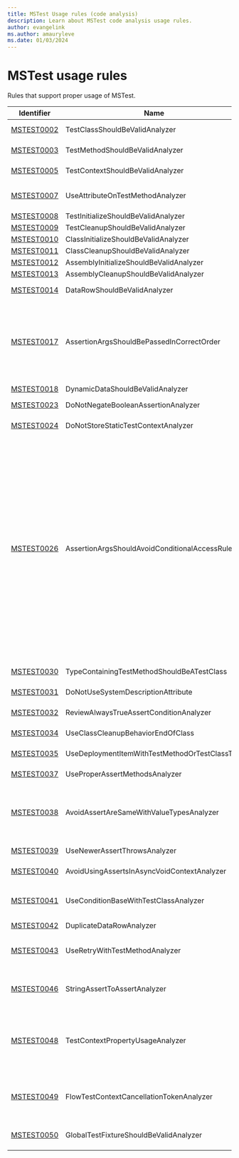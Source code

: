 ```yaml
---
title: MSTest Usage rules (code analysis)
description: Learn about MSTest code analysis usage rules.
author: evangelink
ms.author: amauryleve
ms.date: 01/03/2024
---
```


# MSTest usage rules

Rules that support proper usage of MSTest.

Identifier | Name | Description
-----------|------|------------
[MSTEST0002](mstest0002.md) | TestClassShouldBeValidAnalyzer | A test class is not following one or multiple points of the required test class layout.
[MSTEST0003](mstest0003.md) | TestMethodShouldBeValidAnalyzer | A test method is not following single or multiple points of the required test method layout.
[MSTEST0005](mstest0005.md) | TestContextShouldBeValidAnalyzer | A test context property is not following single or multiple points of the required test context layout.
[MSTEST0007](mstest0007.md) | UseAttributeOnTestMethodAnalyzer | A method that's not marked with <xref:Microsoft.VisualStudio.TestTools.UnitTesting.TestMethodAttribute> has one or more test attributes applied to it.
[MSTEST0008](mstest0008.md) | TestInitializeShouldBeValidAnalyzer | A method marked with `[TestInitialize]` should have valid layout.
[MSTEST0009](mstest0009.md) | TestCleanupShouldBeValidAnalyzer | A method marked with `[TestCleanup]` should have valid layout.
[MSTEST0010](mstest0010.md) | ClassInitializeShouldBeValidAnalyzer | A method marked with `[ClassInitialize]` should have valid layout.
[MSTEST0011](mstest0011.md) | ClassCleanupShouldBeValidAnalyzer | A method marked with `[ClassCleanup]` should have valid layout.
[MSTEST0012](mstest0012.md) | AssemblyInitializeShouldBeValidAnalyzer | A method marked with `[AssemblyInitialize]` should have valid layout.
[MSTEST0013](mstest0013.md) | AssemblyCleanupShouldBeValidAnalyzer | A method marked with `[AssemblyCleanup]` should have valid layout.
[MSTEST0014](mstest0014.md) | DataRowShouldBeValidAnalyzer | An instance of `[DataRow]` is not following one or multiple points of the required `DataRow` layout.
[MSTEST0017](mstest0017.md) | AssertionArgsShouldBePassedInCorrectOrder | This rule raises an issue when calls to `Assert.AreEqual`, `Assert.AreNotEqual`, `Assert.AreSame` or `Assert.AreNotSame` are following one or multiple of the patterns below:<br/><br/>- `actual` argument is a constant or literal value<br/>- `actual` argument variable starts with `expected`, `_expected` or `Expected`<br/>- `expected` or `notExpected` argument <br/>variable starts with `actual`<br/>- `actual` is not a local variable
[MSTEST0018](mstest0018.md) | DynamicDataShouldBeValidAnalyzer | A method marked with `[DynamicData]` should have valid layout.
[MSTEST0023](mstest0023.md) | DoNotNegateBooleanAssertionAnalyzer | This rule raises a diagnostic when a call to `Assert.IsTrue` or `Assert.IsFalse` contains a negated argument.
[MSTEST0024](mstest0024.md) | DoNotStoreStaticTestContextAnalyzer | This rule raises a diagnostic when an assignment to a `static` member of a `TestContext` parameter is done.
[MSTEST0026](mstest0026.md) | AssertionArgsShouldAvoidConditionalAccessRuleId | This rule raises a diagnostic when an argument containing a [null conditional operator](../../../csharp/language-reference/operators/member-access-operators.md#null-conditional-operators--and-) `(?.)` or `?[]` is passed to the assertion methods below:<br/><br/>- `Assert.IsTrue`<br/>- `Assert.IsFalse`<br/>- `Assert.AreEqual`<br/>- `Assert.AreNotEqual`<br/>- `Assert.AreSame`<br/>- `Assert.AreNotSame`<br/>- `CollectionAssert.AreEqual`<br/>- `CollectionAssert.AreNotEqual`<br/>- `CollectionAssert.AreEquivalent`<br/>- `CollectionAssert.AreNotEquivalent`<br/>- `CollectionAssert.Contains`<br/>- `CollectionAssert.DoesNotContain`<br/>- `CollectionAssert.AllItemsAreNotNull`<br/>- `CollectionAssert.AllItemsAreUnique`<br/>- `CollectionAssert.AllItemsAreInstancesOfType`<br/>- `CollectionAssert.IsSubsetOf`<br/>- `CollectionAssert.IsNotSubsetOf`<br/>- `StringAssert.Contains`<br/>- `StringAssert.StartsWith`<br/>- `StringAssert.EndsWith`<br/>- `StringAssert.Matches`<br/>- `StringAssert.DoesNotMatch`
[MSTEST0030](mstest0030.md) | TypeContainingTestMethodShouldBeATestClass | Type containing `[TestMethod]` should be marked with `[TestClass]`, otherwise the test method will be silently ignored.
[MSTEST0031](mstest0031.md) | DoNotUseSystemDescriptionAttribute | 'System.ComponentModel.DescriptionAttribute' has no effect in the context of tests.
[MSTEST0032](mstest0032.md) | ReviewAlwaysTrueAssertConditionAnalyzer | This rule raises a diagnostic when a call to an assertion produces an always-true condition.
[MSTEST0034](mstest0034.md) | UseClassCleanupBehaviorEndOfClass | This rule raises a diagnostic when `ClassCleanupBehavior.EndOfClass` isn't set with the `[ClassCleanup]`.
[MSTEST0035](mstest0035.md) | UseDeploymentItemWithTestMethodOrTestClassTitle | This rule raises a diagnostic when `[DeploymentItem]` isn't set on test class or test method.
[MSTEST0037](mstest0037.md) | UseProperAssertMethodsAnalyzer | The use of <xref:Microsoft.VisualStudio.TestTools.UnitTesting.Assert> methods in a specific way when there is a better alternative.
[MSTEST0038](mstest0038.md) | AvoidAssertAreSameWithValueTypesAnalyzer | The use of <xref:Microsoft.VisualStudio.TestTools.UnitTesting.Assert.AreSame%2A?displayProperty=nameWithType> or <xref:Microsoft.VisualStudio.TestTools.UnitTesting.Assert.AreNotSame*?displayProperty=nameWithType> with one or both arguments being a value type.
[MSTEST0039](mstest0039.md) | UseNewerAssertThrowsAnalyzer | The use of `Assert.ThrowsException` or `Assert.ThrowsExceptionAsync`, which are no longer recommended.
[MSTEST0040](mstest0040.md) | AvoidUsingAssertsInAsyncVoidContextAnalyzer | The use of any assertion method in an `async void` method, local function, or lambda.
[MSTEST0041](mstest0041.md) | UseConditionBaseWithTestClassAnalyzer | The use of an attribute that inherits from <xref:Microsoft.VisualStudio.TestTools.UnitTesting.ConditionBaseAttribute> on a class that is not marked with <xref:Microsoft.VisualStudio.TestTools.UnitTesting.TestClassAttribute>.
[MSTEST0042](mstest0042.md) | DuplicateDataRowAnalyzer | A test method has two or more [DataRow](xref:Microsoft.VisualStudio.TestTools.UnitTesting.DataRowAttribute) attributes that are equivalent.
[MSTEST0043](mstest0043.md) | UseRetryWithTestMethodAnalyzer | A method has an attribute that derives from <xref:Microsoft.VisualStudio.TestTools.UnitTesting.RetryBaseAttribute> and does not have an attribute that derives from <xref:Microsoft.VisualStudio.TestTools.UnitTesting.TestMethodAttribute>.
[MSTEST0046](mstest0046.md) | StringAssertToAssertAnalyzer | A test method uses <xref:Microsoft.VisualStudio.TestTools.UnitTesting.StringAssert> methods instead of equivalent <xref:Microsoft.VisualStudio.TestTools.UnitTesting.Assert> methods.
[MSTEST0048](mstest0048.md) | TestContextPropertyUsageAnalyzer | A fixture method (methods with <xref:Microsoft.VisualStudio.TestTools.UnitTesting.AssemblyInitializeAttribute>, <xref:Microsoft.VisualStudio.TestTools.UnitTesting.AssemblyCleanupAttribute>, <xref:Microsoft.VisualStudio.TestTools.UnitTesting.ClassInitializeAttribute>, or <xref:Microsoft.VisualStudio.TestTools.UnitTesting.ClassCleanupAttribute>) accesses restricted <xref:Microsoft.VisualStudio.TestTools.UnitTesting.TestContext> properties.
[MSTEST0049](mstest0049.md) | FlowTestContextCancellationTokenAnalyzer | A method call within a test context doesn't use the <xref:System.Threading.CancellationToken> available from <xref:Microsoft.VisualStudio.TestTools.UnitTesting.TestContext> when the called method has a parameter or overload that accepts a <xref:System.Threading.CancellationToken>.
[MSTEST0050](mstest0050.md) | GlobalTestFixtureShouldBeValidAnalyzer | A global test fixture method (marked with `GlobalTestInitializeAttribute` or `GlobalTestCleanupAttribute`) doesn't follow the required layout or has invalid configuration.
